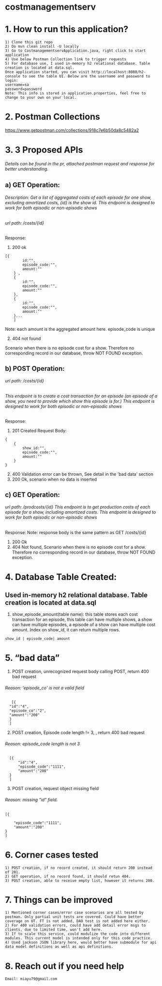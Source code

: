 # costmanagementserv
# 1. How to run this application?
```
1) Clone this git repo
2) Do mvn clean install -U locally
3) Go to CostmanagementservApplication.java, right click to start application
4) Use below Postman Collection link to trigger requests
5) For database use, I used in-memory h2 relational database. Table creation is located at data.sql. 
Once application started, you can visit http://localhost:8080/h2-console to see the table UI. Below are the username and password to login:
username=sa
password=password
Note: This info is stored in application.properties, feel free to change to your own on your local.
```
# 2. Postman Collections

https://www.getpostman.com/collections/918c7e6b50da8c5482a2

# 3. 3 Proposed APIs
###### Details can be found in the pr, attached postman request and response for better understanding.


 ##  a) GET Operation: 
 ###### Description: Get a list of aggregated costs of each episode for one show, excluding amortized costs, {id} is the show id. This endpoint is designed to work for both episodic or non-episodic shows

 ###### url path: /costs/{id} 
Response:
1) 200 ok
```
[{
        id:"",
        episode_code:"",
        amount:""
    } ,
    {
        id:"",
        episode_code:"",
        amount:""
    },
    {
        id:"",
        episode_code:"",
        amount:""
    }... 
    ]

```
Note: each amount is the aggregated amount here. episode_code is unique

2) 404 not found

Scenario when there is no episode cost for a show. Therefore no corresponding record in our database, throw NOT FOUND exception.

##  b) POST Operation: 
 ###### url path: /costs/{id}
###### This endpoint is to create a cost transaction for an episode (an episode of a show, you need to provide which show this episode is for.) This endpoint is designed to work for both episodic or non-episodic shows

Response:
1) 201 Created
Request Body:
```
{
    {
        show_id:"",
        episode_code:"",
        amount:""
    }
}
```

2) 400 Validation error can be thrown, See detail in the 'bad data' section
3) 200 Ok, scenario when no data is inserted

##   c) GET Operation: 
 ###### url path: /prodcosts/{id} This endpoint is to get production costs of each episode for a show, including amortized costs. This endpoint is designed to work for both episodic or non-episodic shows

Response:
Note: response body is the same pattern as GET /costs/{id}
1) 200 Ok
2) 404 Not found, Scenario when there is no episode cost for a show. Therefore no corresponding record in our database, throw NOT FOUND exception.



# 4. Database Table Created: 
## Used in-memory h2 relational database. Table creation is located at data.sql

1) show_episode_amount(table name): this table stores each cost transaction for an episode, this table can have multiple shows, a show can have multiple episodes, a episode of a show can have multiple cost amount. Index on show_id, it can return multiple rows.
```
show_id | episode_code| amount
```
# 5. “bad data”
1)  POST creation, unrecognized request body calling POST, return 400 bad request
  ###### Reason: 'episode_co' is not a valid field
  ```
     [{
    "id":"4",
    "episode_co":"2",
    "amount":"200"
    }
    ]
 ```
 2)  POST creation, Episode code length != 3, , return 400 bad request
 ###### Reason: episode_code length is not 3
```
  [{
      "id":"4",
      "episode_code":"1111",
      "amount":"200"
  }
  ]
```
3)  POST creation, request object missing field 
###### Reason: missing "id" field.
```
[{
    
    "episode_code":"1111",
    "amount":"200"
}
]
```
# 6. Corner cases tested
```
1) POST creation, if no record created, it should return 200 instead of 201.
2) GET operation, if no record found, it should retun 404.
3) POST creation, able to receive empty list, however it returns 200.
```
# 7. Things can be improved
```
1) Mentioned corner cases/error case scenarios are all tested by postman. Only partial unit tests are covered. Could have better coverage on UT. FT is not added, DAO test is not added here either.
2) For 400 validation errors, could have add detail error msgs to clients, due to limited time, won't add here.
3) If to scale this service, could modulize the code into different modules. This current model is intended only for this code practice.
4) Used jackson JSON library here, would better have submodule for api data model definitions as well as api definitions.
```
# 8. Reach out if you need help
```
Email: miayu79@gmail.com
```
